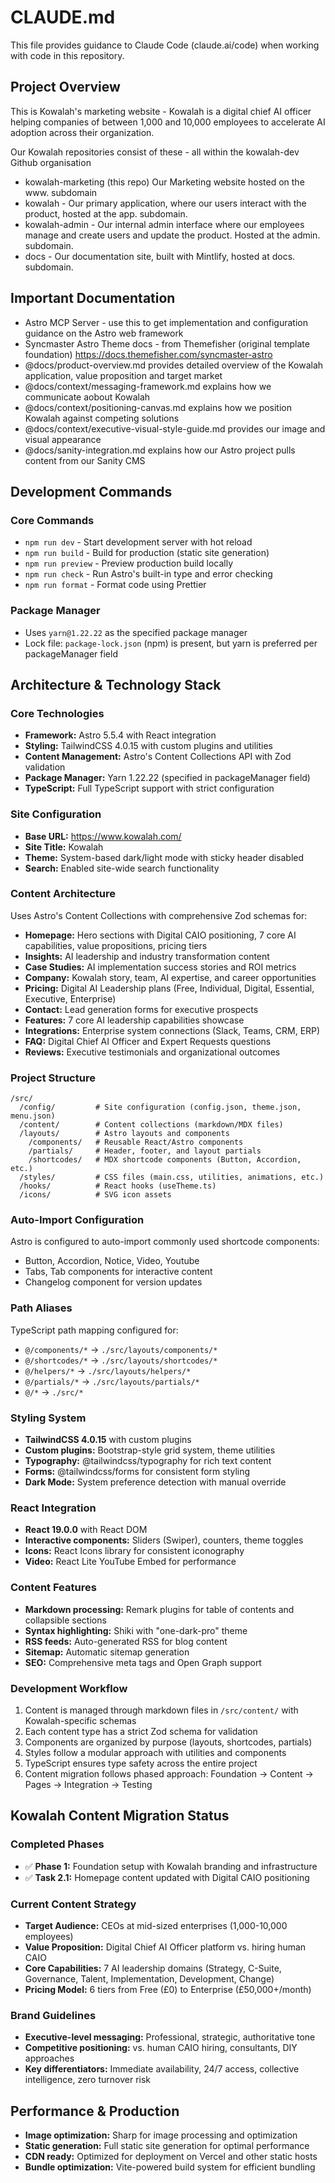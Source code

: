 # CLAUDE.md

This file provides guidance to Claude Code (claude.ai/code) when working with code in this repository.

## Project Overview

This is Kowalah's marketing website - Kowalah is a digital chief AI officer helping companies of between 1,000 and 10,000 employees to accelerate AI adoption across their organization.

Our Kowalah repositories consist of these - all within the kowalah-dev Github organisation

- kowalah-marketing (this repo) Our Marketing website hosted on the www. subdomain
- kowalah - Our primary application, where our users interact with the product, hosted at the app. subdomain.
- kowalah-admin - Our internal admin interface where our employees manage and create users and update the product. Hosted at the admin. subdomain.
- docs - Our documentation site, built with Mintlify, hosted at docs. subdomain.

## Important Documentation

- Astro MCP Server - use this to get implementation and configuration guidance on the Astro web framework
- Syncmaster Astro Theme docs - from Themefisher (original template foundation) https://docs.themefisher.com/syncmaster-astro
- @docs/product-overview.md provides detailed overview of the Kowalah application, value proposition and target market
- @docs/context/messaging-framework.md explains how we communicate aobout Kowalah
- @docs/context/positioning-canvas.md explains how we position Kowalah against competing solutions
- @docs/context/executive-visual-style-guide.md provides our image and visual appearance
- @docs/sanity-integration.md explains how our Astro project pulls content from our Sanity CMS

## Development Commands

### Core Commands
- `npm run dev` - Start development server with hot reload
- `npm run build` - Build for production (static site generation)
- `npm run preview` - Preview production build locally
- `npm run check` - Run Astro's built-in type and error checking
- `npm run format` - Format code using Prettier

### Package Manager
- Uses `yarn@1.22.22` as the specified package manager
- Lock file: `package-lock.json` (npm) is present, but yarn is preferred per packageManager field

## Architecture & Technology Stack

### Core Technologies
- **Framework:** Astro 5.5.4 with React integration
- **Styling:** TailwindCSS 4.0.15 with custom plugins and utilities
- **Content Management:** Astro's Content Collections API with Zod validation
- **Package Manager:** Yarn 1.22.22 (specified in packageManager field)
- **TypeScript:** Full TypeScript support with strict configuration

### Site Configuration
- **Base URL:** https://www.kowalah.com/
- **Site Title:** Kowalah
- **Theme:** System-based dark/light mode with sticky header disabled
- **Search:** Enabled site-wide search functionality

### Content Architecture
Uses Astro's Content Collections with comprehensive Zod schemas for:
- **Homepage:** Hero sections with Digital CAIO positioning, 7 core AI capabilities, value propositions, pricing tiers
- **Insights:** AI leadership and industry transformation content
- **Case Studies:** AI implementation success stories and ROI metrics
- **Company:** Kowalah story, team, AI expertise, and career opportunities
- **Pricing:** Digital AI Leadership plans (Free, Individual, Digital, Essential, Executive, Enterprise)
- **Contact:** Lead generation forms for executive prospects
- **Features:** 7 core AI leadership capabilities showcase
- **Integrations:** Enterprise system connections (Slack, Teams, CRM, ERP)
- **FAQ:** Digital Chief AI Officer and Expert Requests questions
- **Reviews:** Executive testimonials and organizational outcomes

### Project Structure
```
/src/
  /config/         # Site configuration (config.json, theme.json, menu.json)
  /content/        # Content collections (markdown/MDX files)
  /layouts/        # Astro layouts and components
    /components/   # Reusable React/Astro components
    /partials/     # Header, footer, and layout partials
    /shortcodes/   # MDX shortcode components (Button, Accordion, etc.)
  /styles/         # CSS files (main.css, utilities, animations, etc.)
  /hooks/          # React hooks (useTheme.ts)
  /icons/          # SVG icon assets
```

### Auto-Import Configuration
Astro is configured to auto-import commonly used shortcode components:
- Button, Accordion, Notice, Video, Youtube
- Tabs, Tab components for interactive content
- Changelog component for version updates

### Path Aliases
TypeScript path mapping configured for:
- `@/components/*` → `./src/layouts/components/*`
- `@/shortcodes/*` → `./src/layouts/shortcodes/*` 
- `@/helpers/*` → `./src/layouts/helpers/*`
- `@/partials/*` → `./src/layouts/partials/*`
- `@/*` → `./src/*`

### Styling System
- **TailwindCSS 4.0.15** with custom plugins
- **Custom plugins:** Bootstrap-style grid system, theme utilities
- **Typography:** @tailwindcss/typography for rich text content
- **Forms:** @tailwindcss/forms for consistent form styling
- **Dark Mode:** System preference detection with manual override

### React Integration
- **React 19.0.0** with React DOM
- **Interactive components:** Sliders (Swiper), counters, theme toggles
- **Icons:** React Icons library for consistent iconography
- **Video:** React Lite YouTube Embed for performance

### Content Features
- **Markdown processing:** Remark plugins for table of contents and collapsible sections
- **Syntax highlighting:** Shiki with "one-dark-pro" theme
- **RSS feeds:** Auto-generated RSS for blog content
- **Sitemap:** Automatic sitemap generation
- **SEO:** Comprehensive meta tags and Open Graph support

### Development Workflow
1. Content is managed through markdown files in `/src/content/` with Kowalah-specific schemas
2. Each content type has a strict Zod schema for validation
3. Components are organized by purpose (layouts, shortcodes, partials)
4. Styles follow a modular approach with utilities and components
5. TypeScript ensures type safety across the entire project
6. Content migration follows phased approach: Foundation → Content → Pages → Integration → Testing

## Kowalah Content Migration Status

### Completed Phases
- ✅ **Phase 1:** Foundation setup with Kowalah branding and infrastructure
- ✅ **Task 2.1:** Homepage content updated with Digital CAIO positioning

### Current Content Strategy
- **Target Audience:** CEOs at mid-sized enterprises (1,000-10,000 employees)  
- **Value Proposition:** Digital Chief AI Officer platform vs. hiring human CAIO
- **Core Capabilities:** 7 AI leadership domains (Strategy, C-Suite, Governance, Talent, Implementation, Development, Change)
- **Pricing Model:** 6 tiers from Free (£0) to Enterprise (£50,000+/month)

### Brand Guidelines
- **Executive-level messaging:** Professional, strategic, authoritative tone
- **Competitive positioning:** vs. human CAIO hiring, consultants, DIY approaches
- **Key differentiators:** Immediate availability, 24/7 access, collective intelligence, zero turnover risk

## Performance & Production
- **Image optimization:** Sharp for image processing and optimization
- **Static generation:** Full static site generation for optimal performance
- **CDN ready:** Optimized for deployment on Vercel and other static hosts
- **Bundle optimization:** Vite-powered build system for efficient bundling